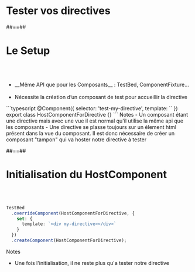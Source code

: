 <!-- .slide: class="sfeir-bg-white-5" -->
# Tester vos directives

##==##

<!-- .slide: class="sfeir-basic-slide with-code" -->
# Le Setup
<br><br>
<ul>
    <li>__Même API que pour les Composants__ : TestBed, ComponentFixture...</li><br>
    <li>Nécessite la création d’un composant de test pour accueillir la directive</li>
</ul>
```typescript
@Component({
  selector: 'test-my-directive',
  template: ``
})
export class HostComponentForDirective {}
```
<!-- .element: class="big-code" -->
Notes
- Un composant étant une directive mais avec une vue il est normal qu'il utilise la même api que les composants
- Une directive se plasse toujours sur un élement html présent dans la vue du composant. Il est donc nécessaire de créer un composant "tampon" qui va hoster notre directive à tester

##==##

<!-- .slide: class="sfeir-basic-slide with-code" -->
# Initialisation du HostComponent
<br><br>
```typescript
TestBed
  .overrideComponent(HostComponentForDirective, {
    set: {
      template: `<div my-directive></div>`
    }
  })
  .createComponent(HostComponentForDirective);
```
<!-- .element: class="big-code" -->
Notes
- Une fois l'initialisation, il ne reste plus qu'a tester notre directive
